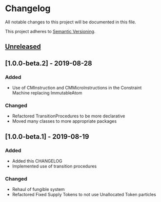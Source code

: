 # Changelog
All notable changes to this project will be documented in this file.
 
This project adheres to [Semantic Versioning](https://semver.org/spec/v2.0.0.html).
 
## [Unreleased](#)

## [1.0.0-beta.2] - 2019-08-28
### Added
- Use of CMInstruction and CMMicroInstructions in the Constraint Machine replacing ImmutableAtom

### Changed
- Refactored TransitionProcedures to be more declarative
- Moved many classes to more appropriate packages

## [1.0.0-beta.1] - 2019-08-19
### Added
- Added this CHANGELOG
- Implemented use of transition procedures

### Changed
- Rehaul of fungible system
- Refactored Fixed Supply Tokens to not use Unallocated Token particles
